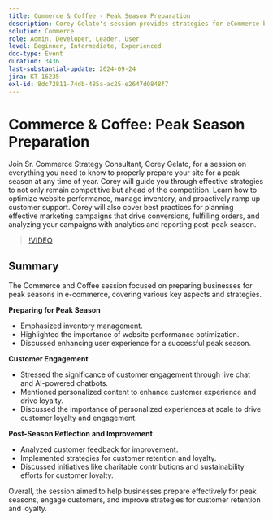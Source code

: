 ```yaml
---
title: Commerce & Coffee - Peak Season Preparation
description: Corey Gelato's session provides strategies for eCommerce businesses to excel during peak seasons by optimizing website performance, managing inventory, enhancing customer engagement with AI tools, and leveraging post-season analytics to improve retention and loyalty.
solution: Commerce
role: Admin, Developer, Leader, User
level: Beginner, Intermediate, Experienced
doc-type: Event
duration: 3436
last-substantial-update: 2024-09-24
jira: KT-16235
exl-id: 8dc72811-74db-485a-ac25-e2647d0848f7
---
```

# Commerce & Coffee: Peak Season Preparation

Join Sr. Commerce Strategy Consultant, Corey Gelato, for a session on everything you need to know to properly prepare your site for a peak season at any time of year. Corey will guide you through effective strategies to not only remain competitive but ahead of the competition. Learn how to optimize website performance, manage inventory, and proactively ramp up customer support. Corey will also cover best practices for planning effective marketing campaigns that drive conversions, fulfilling orders, and analyzing your campaigns with analytics and reporting post-peak season.

>[!VIDEO](https://video.tv.adobe.com/v/3434700/?learn=on)

## Summary

The Commerce and Coffee session focused on preparing businesses for peak seasons in e-commerce, covering various key aspects and strategies. 

**Preparing for Peak Season**

* Emphasized inventory management.
* Highlighted the importance of website performance optimization.
* Discussed enhancing user experience for a successful peak season.

**Customer Engagement**

* Stressed the significance of customer engagement through live chat and AI-powered chatbots.
* Mentioned personalized content to enhance customer experience and drive loyalty.
* Discussed the importance of personalized experiences at scale to drive customer loyalty and engagement.

**Post-Season Reflection and Improvement**

* Analyzed customer feedback for improvement.
* Implemented strategies for customer retention and loyalty.
* Discussed initiatives like charitable contributions and sustainability efforts for customer loyalty.

Overall, the session aimed to help businesses prepare effectively for peak seasons, engage customers, and improve strategies for customer retention and loyalty.
